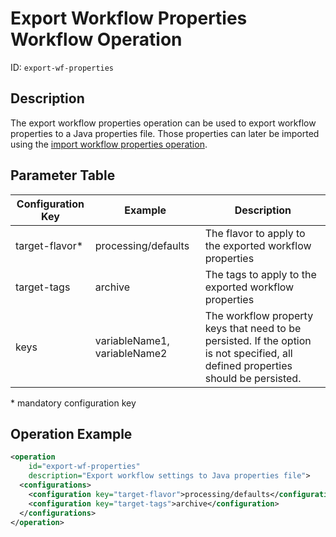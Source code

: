 Export Workflow Properties Workflow Operation
=============================================

ID: `export-wf-properties`


Description
-----------

The export workflow properties operation can be used to export workflow properties to a Java properties file. Those
properties can later be imported using the [import workflow properties operation](import-wf-properties-woh.md).


Parameter Table
---------------

|Configuration Key|Example                     |Description                                            |
|-----------------|----------------------------|-------------------------------------------------------|
|target-flavor\*  |processing/defaults         |The flavor to apply to the exported workflow properties|
|target-tags      |archive                     |The tags to apply to the exported workflow properties  |
|keys             |variableName1, variableName2|The workflow property keys that need to be persisted. If the option is not specified, all defined properties should be persisted.|

\* mandatory configuration key

Operation Example
-----------------

```xml
<operation
    id="export-wf-properties"
    description="Export workflow settings to Java properties file">
  <configurations>
    <configuration key="target-flavor">processing/defaults</configuration>
    <configuration key="target-tags">archive</configuration>
  </configurations>
</operation>
```

